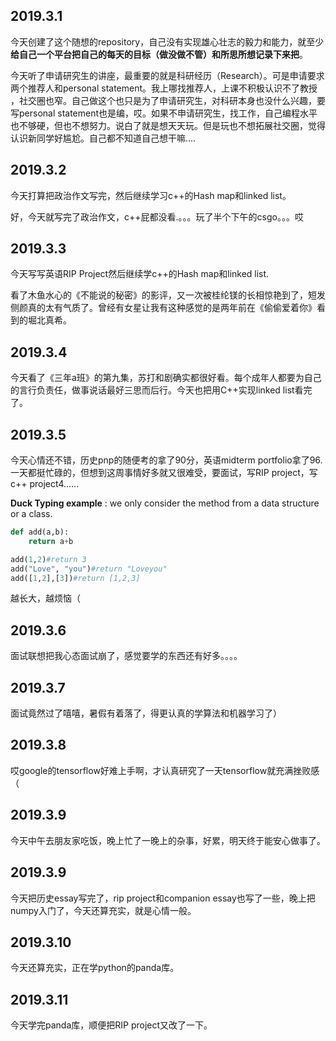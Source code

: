 2019.3.1
-------------

今天创建了这个随想的repository，自己没有实现雄心壮志的毅力和能力，就至少**给自己一个平台把自己的每天的目标（做没做不管）和所思所想记录下来把**。

今天听了申请研究生的讲座，最重要的就是科研经历（Research）。可是申请要求两个推荐人和personal statement。我上哪找推荐人，上课不积极认识不了教授
，社交圈也窄。自己做这个也只是为了申请研究生，对科研本身也没什么兴趣，要写personal statement也是编，哎。如果不申请研究生，找工作，自己编程水平
也不够硬，但也不想努力。说白了就是想天天玩。但是玩也不想拓展社交圈，觉得认识新同学好尴尬。自己都不知道自己想干嘛....



2019.3.2
------------

今天打算把政治作文写完，然后继续学习c++的Hash map和linked list。

好，今天就写完了政治作文，c++屁都没看.。。。玩了半个下午的csgo。。。哎



2019.3.3
-------------

今天写写英语RIP Project然后继续学c++的Hash map和linked list.

看了木鱼水心的《不能说的秘密》的影评，又一次被桂纶镁的长相惊艳到了，短发侧颜真的太有气质了。曾经有女星让我有这种感觉的是两年前在《偷偷爱着你》看到的堀北真希。



2019.3.4
---------

今天看了《三年a班》的第九集，苏打和剧确实都很好看。每个成年人都要为自己的言行负责任，做事说话最好三思而后行。今天也把用C++实现linked list看完了。



2019.3.5
---------

今天心情还不错，历史pnp的随便考的拿了90分，英语midterm portfolio拿了96. 一天都挺忙碌的，但想到这周事情好多就又很难受，要面试，写RIP project，写c++ project4......

**Duck Typing example** : we only consider the method from a data structure or a class.

```python
def add(a,b):
	return a+b

add(1,2)#return 3
add("Love", "you")#return "Loveyou"
add([1,2],[3])#return [1,2,3]
```



越长大，越烦恼（



2019.3.6
--------
面试联想把我心态面试崩了，感觉要学的东西还有好多。。。。

2019.3.7
-------
面试竟然过了嘻嘻，暑假有着落了，得更认真的学算法和机器学习了）

2019.3.8
------
哎google的tensorflow好难上手啊，才认真研究了一天tensorflow就充满挫败感（

2019.3.9
-------
今天中午去朋友家吃饭，晚上忙了一晚上的杂事，好累，明天终于能安心做事了。

2019.3.9
--------
今天把历史essay写完了，rip project和companion essay也写了一些，晚上把numpy入门了，今天还算充实，就是心情一般。

2019.3.10
-----
今天还算充实，正在学python的panda库。

2019.3.11
------
今天学完panda库，顺便把RIP project又改了一下。














